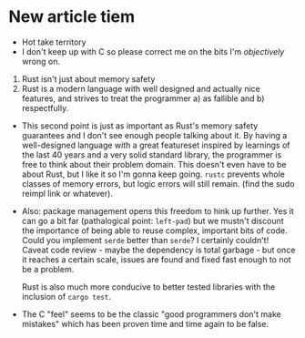 # New article tiem

- Hot take territory
- I don't keep up with C so please correct me on the bits I'm _objectively_ wrong on.

1. Rust isn't just about memory safety
2. Rust is a modern language with well designed and actually nice features, and strives to treat the
   programmer a) as fallible and b) respectfully.

- This second point is just as important as Rust's memory safety guarantees and I don't see enough
  people talking about it. By having a well-designed language with a great featureset inspired by
  learnings of the last 40 years and a very solid standard library, the programmer is free to think
  about their problem domain. This doesn't even have to be about Rust, but I like it so I'm gonna
  keep going. `rustc` prevents whole classes of memory errors, but logic errors will still remain.
  (find the sudo reimpl link or whatever).

- Also: package management opens this freedom to hink up further. Yes it can go a bit far
  (pathalogical point: `left-pad`) but we mustn't discount the importance of being able to reuse
  complex, important bits of code. Could you implement `serde` better than `serde`? I certainly
  couldn't! Caveat code review - maybe the dependency is total garbage - but once it reaches a
  certain scale, issues are found and fixed fast enough to not be a problem.

  Rust is also much more conducive to better tested libraries with the inclusion of `cargo test`.

- The C "feel" seems to be the classic "good programmers don't make mistakes" which has been proven
  time and time again to be false.
